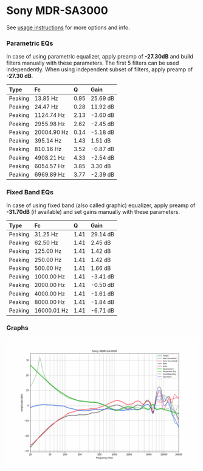 # Sony MDR-SA3000
See [usage instructions](https://github.com/jaakkopasanen/AutoEq#usage) for more options and info.

### Parametric EQs
In case of using parametric equalizer, apply preamp of **-27.30dB** and build filters manually
with these parameters. The first 5 filters can be used independently.
When using independent subset of filters, apply preamp of **-27.30 dB**.

| Type    | Fc          |    Q | Gain     |
|:--------|:------------|:-----|:---------|
| Peaking | 13.85 Hz    | 0.95 | 25.69 dB |
| Peaking | 24.47 Hz    | 0.28 | 11.92 dB |
| Peaking | 1124.74 Hz  | 2.13 | -3.60 dB |
| Peaking | 2955.98 Hz  | 2.62 | -2.45 dB |
| Peaking | 20004.90 Hz | 0.14 | -5.18 dB |
| Peaking | 395.14 Hz   | 1.43 | 1.51 dB  |
| Peaking | 810.16 Hz   | 3.52 | -0.87 dB |
| Peaking | 4908.21 Hz  | 4.33 | -2.54 dB |
| Peaking | 6054.57 Hz  | 3.85 | 3.30 dB  |
| Peaking | 6969.89 Hz  | 3.77 | -2.39 dB |

### Fixed Band EQs
In case of using fixed band (also called graphic) equalizer, apply preamp of **-31.70dB**
(if available) and set gains manually with these parameters.

| Type    | Fc          |    Q | Gain     |
|:--------|:------------|:-----|:---------|
| Peaking | 31.25 Hz    | 1.41 | 29.14 dB |
| Peaking | 62.50 Hz    | 1.41 | 2.45 dB  |
| Peaking | 125.00 Hz   | 1.41 | 1.42 dB  |
| Peaking | 250.00 Hz   | 1.41 | 1.42 dB  |
| Peaking | 500.00 Hz   | 1.41 | 1.66 dB  |
| Peaking | 1000.00 Hz  | 1.41 | -3.41 dB |
| Peaking | 2000.00 Hz  | 1.41 | -0.50 dB |
| Peaking | 4000.00 Hz  | 1.41 | -1.61 dB |
| Peaking | 8000.00 Hz  | 1.41 | -1.84 dB |
| Peaking | 16000.01 Hz | 1.41 | -6.71 dB |

### Graphs
![](./Sony%20MDR-SA3000.png)